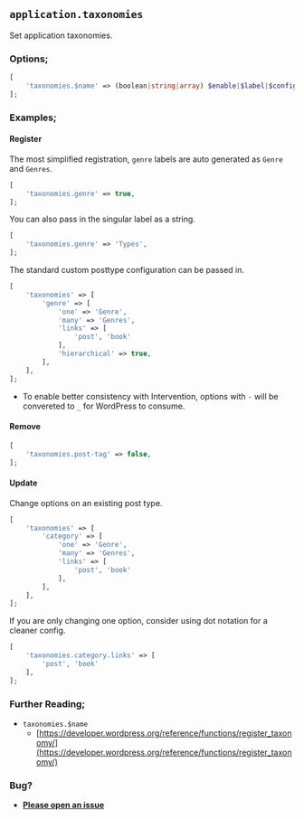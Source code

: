 ## `application.taxonomies`

Set application taxonomies.

### Options;

```php
[
    'taxonomies.$name' => (boolean|string|array) $enable|$label|$config,
];
```

### Examples;

#### Register

The most simplified registration, `genre` labels are auto generated as `Genre` and `Genres`.

```php
[
    'taxonomies.genre' => true,
];
```

You can also pass in the singular label as a string.

```php
[
    'taxonomies.genre' => 'Types',
];
```

The standard custom posttype configuration can be passed in. 

```php
[
    'taxonomies' => [
        'genre' => [
            'one' => 'Genre',
            'many' => 'Genres',
            'links' => [
                'post', 'book'
            ],
            'hierarchical' => true,
        ],
    ],
];
```

* To enable better consistency with Intervention, options with `-` will be convereted to `_` for WordPress to consume.

#### Remove

```php
[
    'taxonomies.post-tag' => false,
];
```

#### Update

Change options on an existing post type.

```php
[
    'taxonomies' => [
        'category' => [
            'one' => 'Genre',
            'many' => 'Genres',
            'links' => [
                'post', 'book'
            ],
        ],
    ],
];
```

If you are only changing one option, consider using dot notation for a cleaner config. 

```php
[
    'taxonomies.category.links' => [
        'post', 'book'
    ],
];
```

### 

### Further Reading;

* `taxonomies.$name`
    * [https://developer.wordpress.org/reference/functions/register_taxonomy/](https://developer.wordpress.org/reference/functions/register_taxonomy/)

### Bug?

* **[Please open an issue](https://github.com/soberwp/intervention/issues/new?title=[application.taxonomies]&labels=bug&assignees=darrenjacoby)**